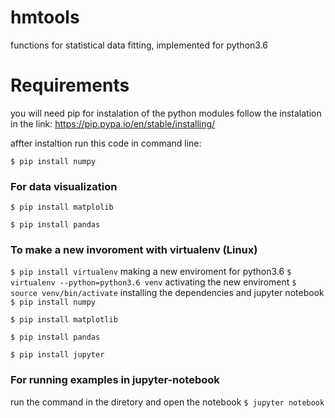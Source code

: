 # hmtools

functions for statistical data fitting, implemented for python3.6

# Requirements
you will need pip for instalation of the python modules
follow the instalation in the link: https://pip.pypa.io/en/stable/installing/

affter instaltion run this code in command line:

`$ pip install numpy`

### For data visualization
`$ pip install matplolib`

`$ pip install pandas`

### To make a new invoroment with virtualenv (Linux)
`$ pip install virtualenv`
making a new enviroment for python3.6
`$ virtualenv --python=python3.6 venv`
activating the new enviroment
`$ source venv/bin/activate`
installing the dependencies and jupyter notebook
`$ pip install numpy`

`$ pip install matplotlib`

`$ pip install pandas`

`$ pip install jupyter`

### For running examples in jupyter-notebook

run the command in the diretory and open the notebook
`$ jupyter notebook`

